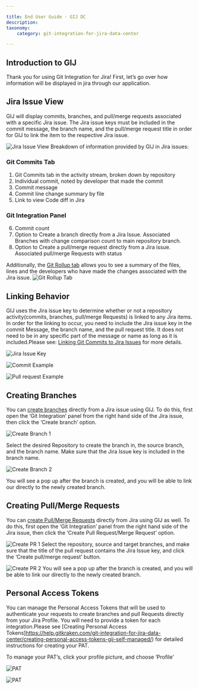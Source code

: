 ```yaml
---

title: End User Guide - GIJ DC
description:
taxonomy:
    category: git-integration-for-jira-data-center

---
```

## Introduction to GIJ
Thank you for using Git Integration for Jira! First, let’s go over how information will be displayed in jira through our application.

## Jira Issue View

GIJ will display commits, branches, and pull/merge requests associated with a specific Jira issue. The Jira issue keys must be included in the commit message, the branch name, and the pull/merge request title in order for GIJ to link the item to the respective Jira issue.

![Jira Issue View](/wp-content/uploads/Jira-dc-Issue-Breakdown.png)
Breakdown of information provided by GIJ in Jira issues:
### Git Commits Tab
1. Git Commits tab in the activity stream, broken down by repository
2. Individual commit, noted by developer that made the commit
3. Commit message
4. Commit line change summary by file
5. Link to view Code diff in Jira
### Git Integration Panel
6. Commit count
7. Option to Create a branch directly from a Jira Issue. Associated Branches with change comparison count to main repository branch.
8. Option to Create a pull/merge request directly from a Jira issue. Associated pull/merge Requests with status

Additionally, the [Git Rollup tab](https://help.gitkraken.com/git-integration-for-jira-data-center/git-roll-up-tab-docs-gij-self-managed/) allows you to see a summary of the files, lines and the developers who have made the changes associated with the Jira issue.
![Git Rollup Tab](/wp-content/uploads/gij-jira-issue-git-rollup-summary.png)

## Linking Behavior

GIJ uses the Jira issue key to determine whether or not a repository activity(commits, branches, pull/merge Requests) is linked to any Jira items. In order for the linking to occur, you need to include the Jira issue key in the commit Message, the branch name, and the pull request title. It does not need to be in any specific part of the message or name as long as it is included.Please see: [Linking Git Commits to Jira Issues](https://help.gitkraken.com/git-integration-for-jira-data-center/linking-git-commits-to-jira-issues-gij-self-managed/) for more details.

![Jira Issue Key](/wp-content/uploads/Jira-Issue-key-linking-dc.png)

![Commit Example](/wp-content/uploads/Linking-Commit-example.png)

![Pull request Example](/wp-content/uploads/Pull-Request-Linking-Example.png)

## Creating Branches
You can [create branches](https://help.gitkraken.com/git-integration-for-jira-cloud/create-branch-gij-cloud/) directly from a Jira issue using GIJ. To do this, first open the ‘Git Integration’ panel from the right hand side of the Jira issue, then click the ‘Create branch’ option.

![Create Branch 1](/wp-content/uploads/Enduserguide-Cloud-Create-Branch-1dc.png)

Select the desired Repository to create the branch in, the source branch, and the branch name. Make sure that the Jira Issue key is included in the branch name.

![Create Branch 2](/wp-content/uploads/Enduserguide-Cloud-Create-Branch-2-dc.png)

You will see a pop up after the branch is created, and you will be able to link our directly to the newly created branch.

## Creating Pull/Merge Requests
You can [create Pull/Merge Requests](https://help.gitkraken.com/git-integration-for-jira-cloud/create-pull-or-merge-request-gij-cloud/) directly from Jira using GIJ as well. To do this, first open the ‘Git Integration’ panel from the right hand side of the Jira issue, then click the ‘Create Pull Request/Merge Request’ option.

![Create PR 1](/wp-content/uploads/Enduserguide-Cloud-Creating-PR-1-dc.png)
Select the repository, source and target branches, and make sure that the title of the pull request contains the Jira Issue key, and click the ‘Create pull/merge request’ button.

![Create PR 2](/wp-content/uploads/Enduserguide-Cloud-Creating-PR-2-dc.png)
You will see a pop up after the branch is created, and you will be able to link our directly to the newly created branch.


## Personal Access Tokens
You can manage the Personal Access Tokens that will be used to authenticate your requests to create branches and pull Requests directly from your Jira Profile. You will need to provide a token for each integration.Please see [Creating Personal Access Tokens]https://help.gitkraken.com/git-integration-for-jira-data-center/creating-personal-access-tokens-gij-self-managed/) for detailed instructions for creating your PAT.

To manage your PAT’s, click your profile picture, and choose ‘Profile’



![PAT](/wp-content/uploads/Jira-Profile-1-dc.png)

![PAT](/wp-content/uploads/Jira-Profile-2-dc.png)

